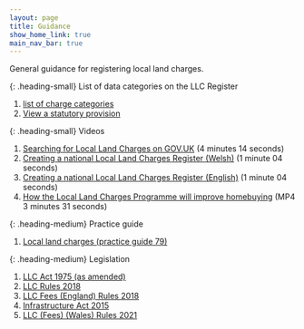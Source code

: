 ```yaml
---
layout: page
title: Guidance
show_home_link: true
main_nav_bar: true
---
```


General guidance for registering local land charges. 



{: .heading-small}
List of data categories on the LLC Register

<ol class='list list-number'>
    <li><a href='[https://www.gov.uk/government/publications/hm-land-registry-local-land-charges-programme](https://search-local-land-charges.service.gov.uk/category-list)'>list of charge categories</a></h2>
    <li><a href='[[https://www.gov.uk/government/publications/hm-land-registry-local-land-charges-programme](https://search-local-land-charges.service.gov.uk/category-list)](https://search-local-land-charges.service.gov.uk/statutory-provision-list)'>View a statutory provision</a></h2>
</ol>



{: .heading-small}
Videos

<ol class='list list-number'>
    <li><a href='https://www.youtube.com/watch?v=RciSfxaBa-o' onclick='linkClicked()'>Searching for Local Land Charges on GOV.UK</a> (4 minutes 14 seconds)</li>
    <li><a href='https://www.youtube.com/watch?v=h3G_vdLGUOc' onclick='linkClicked()'>Creating a national Local Land Charges Register (Welsh)</a> (1 minute 04 seconds)</li>
    <li><a href='https://www.youtube.com/watch?v=6Xt13g0_nwE' onclick='linkClicked()'>Creating a national Local Land Charges Register (English)</a> (1 minute 04 seconds)</li>
    <li><a href='files/Guidance/Changes%20To%20Buying%20a%20House%20Native%20Video.mp4' onclick='linkClicked()'>How the Local Land Charges Programme will improve homebuying</a> (MP4 3 minutes 31 seconds)</li>
</ol>

    
{: .heading-medium}
Practice guide
<ol class='list list-number'>
    <li><a href='https://www.gov.uk/government/publications/local-land-charges-pg79' onclick='linkClicked()'>Local land charges (practice guide 79)</a></li>
</ol>


{: .heading-medium}
Legislation
<ol class='list list-number'>
    <li><a href='https://www.legislation.gov.uk/ukpga/1975/76/contents' onclick='linkClicked()'>LLC Act 1975 (as amended)</a></li>
    <li><a href='https://www.legislation.gov.uk/uksi/2018/273/contents/made' onclick='linkClicked()'>LLC Rules 2018</a></li>
    <li><a href='https://www.legislation.gov.uk/uksi/2018/489/contents/made' onclick='linkClicked()'>LLC Fees (England) Rules 2018</a></li>
    <li><a href='https://www.legislation.gov.uk/ukpga/2015/7/contents' onclick='linkClicked()'>Infrastructure Act 2015</a></li>
    <li><a href='https://www.legislation.gov.uk/wsi/2021/152/contents' onclick='linkClicked()'>LLC (Fees) (Wales) Rules 2021</a></li>
</ol>
